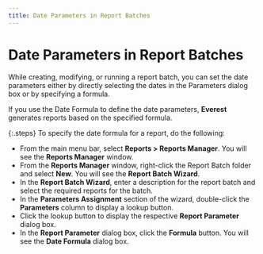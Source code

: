 ```yaml
---
title: Date Parameters in Report Batches
---
```


# Date Parameters in Report Batches


While creating, modifying, or running a report batch, you can set the  date parameters either by directly selecting the dates in the Parameters  dialog box or by specifying a formula.


If you use the Date Formula to define the date parameters, **Everest**  generates reports based on the specified formula.


{:.steps}
To specify the date formula for a report,  do the following:

- From the main menu  bar, select **Reports &gt; Reports Manager**.  You will see the **Reports Manager**  window.
- From the **Reports Manager** window, right-click  the Report Batch folder and select **New**.  You will see the **Report 
 Batch Wizard**.
- In the **Report 
 Batch Wizard**, enter a description for the report batch and select  the required reports for the batch.
- In the **Parameters 
 Assignment** section of the wizard, double-click the **Parameters**  column to display a lookup button.
- Click the lookup  button to display the respective **Report 
 Parameter** dialog box.
- In the **Report 
 Parameter** dialog box, click the **Formula** button. You will see the **Date Formula** dialog  box.

